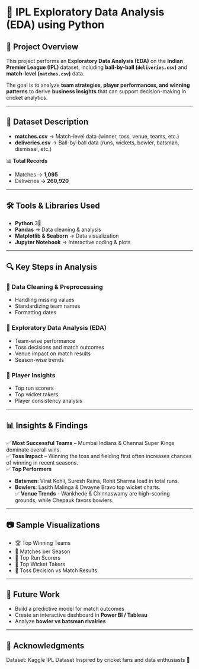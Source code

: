 # 🏏 IPL Exploratory Data Analysis (EDA) using Python

## 📌 Project Overview
This project performs an **Exploratory Data Analysis (EDA)** on the **Indian Premier League (IPL)** dataset, including **ball-by-ball (`deliveries.csv`)** and **match-level (`matches.csv`)** data.  

The goal is to analyze **team strategies, player performances, and winning patterns** to derive **business insights** that can support decision-making in cricket analytics.  

---

## 📂 Dataset Description
- **matches.csv** → Match-level data (winner, toss, venue, teams, etc.)  
- **deliveries.csv** → Ball-by-ball data (runs, wickets, bowler, batsman, dismissal, etc.)  

📊 **Total Records**  
- Matches → **1,095**  
- Deliveries → **260,920**  

---

## 🛠️ Tools & Libraries Used
- **Python** 3🐍  
- **Pandas** → Data cleaning & analysis 
- **Matplotlib & Seaborn** → Data visualization  
- **Jupyter Notebook** → Interactive coding & plots  

---

## 🔍 Key Steps in Analysis
### 🔹 Data Cleaning & Preprocessing
- Handling missing values  
- Standardizing team names  
- Formatting dates  

### 🔹 Exploratory Data Analysis (EDA)
- Team-wise performance  
- Toss decisions and match outcomes  
- Venue impact on match results  
- Season-wise trends  

### 🔹 Player Insights
- Top run scorers  
- Top wicket takers  
- Player consistency analysis  

---

## 📊 Insights & Findings
✅ **Most Successful Teams** – Mumbai Indians & Chennai Super Kings dominate overall wins.  
✅ **Toss Impact** – Winning the toss and fielding first often increases chances of winning in recent seasons.  
✅ **Top Performers**
 - **Batsmen**: Virat Kohli, Suresh Raina, Rohit Sharma lead in total runs.
 - **Bowlers**: Lasith Malinga & Dwayne Bravo top wicket charts.<br>
✅ **Venue Trends** - Wankhede & Chinnaswamy are high-scoring grounds, while Chepauk favors bowlers.  

---

## 📷 Sample Visualizations
- 🏆 Top Winning Teams  
- 📅 Matches per Season  
- 🏏 Top Run Scorers  
- 🎯 Top Wicket Takers  
- 🎲 Toss Decision vs Match Results  

---

## 🚀 Future Work
- Build a predictive model for match outcomes  
- Create an interactive dashboard in **Power BI / Tableau**  
- Analyze **bowler vs batsman rivalries**

---

## 🙌 Acknowledgments
Dataset: Kaggle IPL Dataset
Inspired by cricket fans and data enthusiasts 🏏
